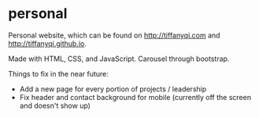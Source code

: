 personal
========

Personal website, which can be found on http://tiffanyqi.com and http://tiffanyqi.github.io.

Made with HTML, CSS, and JavaScript. Carousel through bootstrap.

Things to fix in the near future:
- Add a new page for every portion of projects / leadership
- Fix header and contact background for mobile (currently off the screen and doesn't show up)